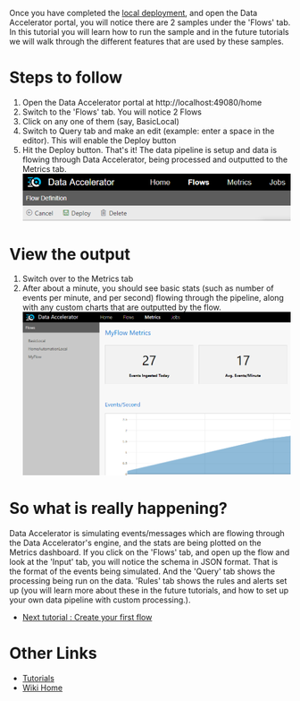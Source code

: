 Once you have completed the [local deployment](https://github.com/Microsoft/data-accelerator/wiki/Local-mode-with-Docker), and open the Data Accelerator portal, you will notice there are 2 samples under the 'Flows' tab. In this tutorial you will learn how to run the sample and in the future tutorials we will walk through the different features that are used by these samples. 

# Steps to follow
1. Open the Data Accelerator portal at http://localhost:49080/home
2. Switch to the 'Flows' tab. You will notice 2 Flows 
3. Click on any one of them (say, BasicLocal)
4. Switch to Query tab and make an edit (example: enter a space in the editor). This will enable the Deploy button 
5. Hit the Deploy button. That's it! The data pipeline is setup and data is flowing through Data Accelerator, being processed and outputted to the Metrics tab.<br />
 ![Deploy](./tutorials/images/Deploy.PNG)<br/>

# View the output
1. Switch over to the Metrics tab
2. After about a minute, you should see basic stats (such as number of events per minute, and per second) flowing through the pipeline, along with any custom charts that are outputted by the flow.  <br/>
	![Metrics](./tutorials/images/Tutorial1-4.png)<br/>

# So what is really happening? 
Data Accelerator is simulating events/messages which are flowing through the Data Accelerator's engine, and the stats are being plotted on the Metrics dashboard. If you click on the 'Flows' tab, and open up the flow and look at the 'Input' tab, you will notice the schema in JSON format. That is the format of the events being simulated. And the 'Query' tab shows the processing being run on the data. 'Rules' tab shows the rules and alerts set up (you will learn more about these in the future tutorials, and how to set up your own data pipeline with custom processing.). 

* [Next tutorial : Create your first flow](https://github.com/Microsoft/data-accelerator/wiki/Local-Tutorial-Creating-your-first-Flow-in-local-mode)

# Other Links
* [Tutorials](Tutorials)
* [Wiki Home](Home) 